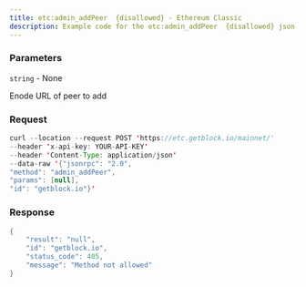 ```yaml
---
title: etc:admin_addPeer  {disallowed} - Ethereum Classic
description: Example code for the etc:admin_addPeer  {disallowed} json-rpc method. Сomplete guide on how to use etc:admin_addPeer  {disallowed} json-rpc in GetBlock.io Web3 documentation.
---
```


### Parameters


`string` - None

Enode URL of peer to add

### Request

``` java
curl --location --request POST 'https://etc.getblock.io/mainnet/' 
--header 'x-api-key: YOUR-API-KEY' 
--header 'Content-Type: application/json' 
--data-raw '{"jsonrpc": "2.0",
"method": "admin_addPeer",
"params": [null],
"id": "getblock.io"}'
```

###  Response

``` java
{
    "result": "null",
    "id": "getblock.io",
    "status_code": 405,
    "message": "Method not allowed"
}
```


